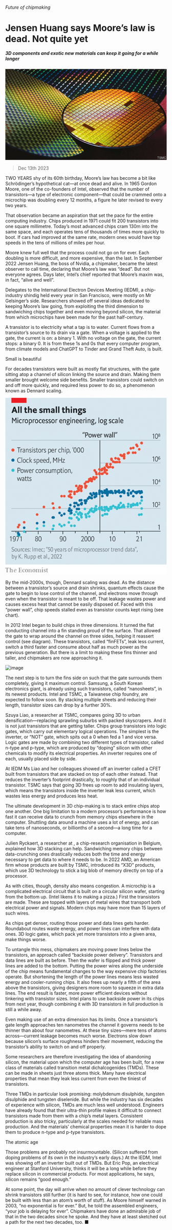###### Future of chipmaking

# Jensen Huang says Moore’s law is dead. Not quite yet 

##### 3D components and exotic new materials can keep it going for a while longer 

![image](images/20231216_STP003.jpg) 

> Dec 13th 2023 

TWO YEARS shy of its 60th birthday, Moore’s law has become a bit like Schrödinger’s hypothetical cat—at once dead and alive. In 1965 Gordon Moore, one of the co-founders of Intel, observed that the number of transistors—a type of electronic component—that could be crammed onto a microchip was doubling every 12 months, a figure he later revised to every two years.

That observation became an aspiration that set the pace for the entire computing industry. Chips produced in 1971 could fit 200 transistors into one square millimetre. Today’s most advanced chips cram 130m into the same space, and each operates tens of thousands of times more quickly to boot. If cars had improved at the same rate, modern ones would have top speeds in the tens of millions of miles per hour.

Moore knew full well that the process could not go on for ever. Each doubling is more difficult, and more expensive, than the last. In September 2022 Jensen Huang, the boss of Nvidia, a chipmaker, became the latest observer to call time, declaring that Moore’s law was “dead”. But not everyone agrees. Days later, Intel’s chief  reported that Moore’s maxim was, in fact, “alive and well”. 

Delegates to the International Electron Devices Meeting (IEDM), a chip-industry shindig held every year in San Francisco, were mostly on Mr Gelsinger’s side. Researchers showed off several ideas dedicated to keeping Moore’s law going, from exploiting the third dimension to sandwiching chips together and even moving beyond silicon, the material from which microchips have been made for the past half-century. 

A transistor is to electricity what a tap is to water. Current flows from a transistor’s source to its drain via a gate. When a voltage is applied to the gate, the current is on: a binary 1. With no voltage on the gate, the current stops: a binary 0. It is from these 1s and 0s that every computer program, from climate models and ChatGPT to Tinder and Grand Theft Auto, is built.

Small is beautiful

For decades transistors were built as mostly flat structures, with the gate sitting atop a channel of silicon linking the source and drain. Making them smaller brought welcome side benefits. Smaller transistors could switch on and off more quickly, and required less power to do so, a phenomenon known as Dennard scaling.

![image](images/20231216_STC714.png) 


By the mid-2000s, though, Dennard scaling was dead. As the distance between a transistor’s source and drain shrinks, quantum effects cause the gate to begin to lose control of the channel, and electrons move through even when the transistor is meant to be off. That leakage wastes power and causes excess heat that cannot be easily disposed of. Faced with this “power wall”, chip speeds stalled even as transistor counts kept rising (see chart).

In 2012 Intel began to build chips in three dimensions. It turned the flat conducting channel into a fin standing proud of the surface. That allowed the gate to wrap around the channel on three sides, helping it reassert control (see diagram). These transistors, called “finFETs”, leak less current, switch a third faster and consume about half as much power as the previous generation. But there is a limit to making these fins thinner and taller, and chipmakers are now approaching it.

![image](images/20231216_STC976.png) 


The next step is to turn the fins side on such that the gate surrounds them completely, giving it maximum control. Samsung, a South Korean electronics giant, is already using such transistors, called “nanosheets”, in its newest products. Intel and TSMC, a Taiwanese chip foundry, are expected to follow soon. By stacking multiple sheets and reducing their length, transistor sizes can drop by a further 30%.

Szuya Liao, a researcher at TSMC, compares going 3D to urban densification—replacing sprawling suburbs with packed skyscrapers. And it is not just transistors that are getting taller. Chips group transistors into logic gates, which carry out elementary logical operations. The simplest is the inverter, or “NOT” gate, which spits out a 0 when fed a 1 and vice versa. Logic gates are made by combining two different types of transistor, called n-type and p-type, which are produced by “doping” silicon with other chemicals to modify its electrical properties. An inverter requires one of each, usually placed side by side.

At IEDM Ms Liao and her colleagues showed off an inverter called a CFET built from transistors that are stacked on top of each other instead. That reduces the inverter’s footprint drastically, to roughly that of an individual transistor. TSMC says that going 3D frees up room to add insulating layers, which means the transistors inside the inverter leak less current, which wastes less energy and produces less heat.

The ultimate development in 3D chip-making is to stack entire chips atop one another. One big limitation to a modern processor’s performance is how fast it can receive data to crunch from memory chips elsewhere in the computer. Shuttling data around a machine uses a lot of energy, and can take tens of nanoseconds, or billionths of a second—a long time for a computer. 

Julien Ryckaert, a researcher at , a chip-research organisation in Belgium, explained how 3D stacking can help. Sandwiching memory chips between data-crunching ones drastically reduces both the time and energy necessary to get data to where it needs to be. In 2022 AMD, an American firm whose products are built by TSMC, introduced its “X3D” products, which use 3D technology to stick a big blob of memory directly on top of a processor.

As with cities, though, density also means congestion. A microchip is a complicated electrical circuit that is built on a circular silicon wafer, starting from the bottom up. (Intel likens it to making a pizza.) First the transistors are made. These are topped with layers of metal wires that transport both electrical power and signals. Modern chips may have more than 15 layers of such wires.

As chips get denser, routing those power and data lines gets harder. Roundabout routes waste energy, and power lines can interfere with data ones. 3D logic gates, which pack yet more transistors into a given area, make things worse.

To untangle this mess, chipmakers are moving power lines below the transistors, an approach called “backside power delivery”. Transistors and data lines are built as before. Then the wafer is flipped and thick power lines are added to the bottom. Putting the power wires along the underside of the chip means fundamental changes to the way expensive chip factories operate. But shortening the length of the power lines means less wasted energy and cooler-running chips. It also frees up nearly a fifth of the area above the transistors, giving designers more room to squeeze in extra data lines. The end result is faster, more power efficient devices without tinkering with transistor sizes. Intel plans to use backside power in its chips from next year, though combining it with 3D transistors in full production is still a while away. 

Even making use of an extra dimension has its limits. Once a transistor’s gate length approaches ten nanometres the channel it governs needs to be thinner than about four nanometres. At these tiny sizes—mere tens of atoms across—current leakage becomes much worse. Electrons slow down because silicon’s surface roughness hinders their movement, reducing the transistor’s ability to switch on and off properly.

Some researchers are therefore investigating the idea of abandoning silicon, the material upon which the computer age has been built, for a new class of materials called transition metal dichalcogenides (TMDs). These can be made in sheets just three atoms thick. Many have electrical properties that mean they leak less current from even the tiniest of transistors.

Three TMDs in particular look promising: molybdenum disulphide, tungsten disulphide and tungsten diselenide. But while the industry has six decades of experience with silicon, TMDs are much less well understood. Engineers have already found that their ultra-thin profile makes it difficult to connect transistors made from them with a chip’s metal layers. Consistent production is also tricky, particularly at the scales needed for reliable mass production. And the materials’ chemical properties mean it is harder to dope them to produce n-type and p-type transistors.

The atomic age

Those problems are probably not insurmountable. (Silicon suffered from doping problems of its own in the industry’s early days.) At the IEDM, Intel was showing off an inverter built out of TMDs. But Eric Pop, an electrical engineer at Stanford University, thinks it will be a long while before they replace silicon in commercial products. For most applications, he says, silicon remains “good enough.”

At some point, the day will arrive when no amount of clever technology can shrink transistors still further (it is hard to see, for instance, how one could be built with less than an atom’s worth of stuff). As Moore himself warned in 2003, “no exponential is for ever.” But, he told the assembled engineers, “your job is delaying for ever”. Chipmakers have done an admirable job of that in the two decades since he spoke. And they have at least sketched out a path for the next two decades, too. ■


